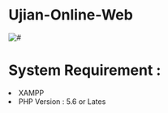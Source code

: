 # Ujian-Online-Web
<img src="C:\Users\rianr\Music\34\Ujian-Online-Web" alt="#">

<h1>System Requirement :</h1>
<li>XAMPP</li>
<li>PHP Version : 5.6 or Lates</li>

